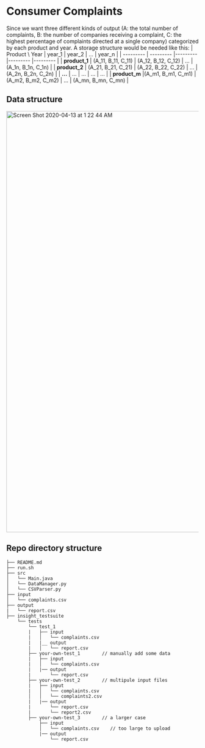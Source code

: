 # Consumer Complaints

Since we want three different kinds of output (A: the total number of complaints, B: the number of companies receiving a complaint, C: the highest percentage of complaints directed at a single company) categorized by each product and year. A storage structure would be needed like this:
| Product \ Year | year_1 |  year_2 | ... | year_n |
| --------- | --------- |--------- |--------- |--------- |
| **product_1** | (A_11, B_11, C_11) | (A_12, B_12, C_12) | ... | (A_1n, B_1n, C_1n) |
| **product_2** | (A_21, B_21, C_21) | (A_22, B_22, C_22) | ... | (A_2n, B_2n, C_2n) |
| **...** | ... | ... | ... | ... |
| **product_m** |(A_m1, B_m1, C_m1) | (A_m2, B_m2, C_m2) | ... | (A_mn, B_mn, C_mn) |

## Data structure
<img width="1101" alt="Screen Shot 2020-04-13 at 1 22 44 AM" src="https://user-images.githubusercontent.com/31771655/79094399-62055500-7d25-11ea-8f7b-1eb560378f66.png">

## Repo directory structure

    ├── README.md
    ├── run.sh
    ├── src
    │   └── Main.java
    │   └── DataManager.py
    │   └── CSVParser.py
    ├── input
    │   └── complaints.csv
    ├── output
    |   └── report.csv
    ├── insight_testsuite
        └── tests
            └── test_1
            |   ├── input
            |   │   └── complaints.csv
            |   |__ output
            |   │   └── report.csv
            ├── your-own-test_1        // manually add some data        
            |   ├── input
            |   │   └── complaints.csv
            |   |── output
            |       └── report.csv
            ├── your-own-test_2        // multipule input files         
            |   ├── input
            |   │   └── complaints.csv
            │   │   └── complaints2.csv
            |   |── output
            |       └── report.csv
            |       └── report2.csv
            ├── your-own-test_3        // a larger case
                ├── input
                │   └── complaints.csv    // too large to upload
                |── output
                    └── report.csv
                    

